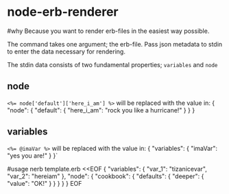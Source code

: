 # node-erb-renderer


#why
Because you want to render erb-files in the easiest way possible.

The command takes one argument; the erb-file. Pass json metadata to stdin to enter the data necessary for rendering.

The stdin data consists of two fundamental properties; `variables` and `node`

## node
`<%= node['default']['here_i_am'] %>` will be replaced with the value in:
    {
        "node": {
            "default": {
                "here_i_am": "rock you like a hurricane!"
            }
        }
    }


## variables
`<%= @imaVar %>` will be replaced with the value in:
    {
        "variables": {
            "imaVar": "yes you are!"
        }
    }`

#usage
    nerb template.erb <<EOF
    {
      "variables": {
        "var_1": "tizanicevar",
        "var_2": "hereiam"
      },
      "node": {
        "cookbook": {
          "defaults": {
            "deeper": {
              "value": "OK!"
            }
          }
        }
      }
    }
    EOF
